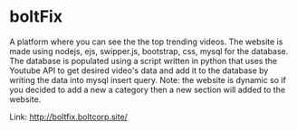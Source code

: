 # boltFix
A platform where you can see the the top trending videos. The website is made using nodejs, ejs, swipper.js, bootstrap, css, mysql for the database. The database is populated using a script written in python that uses the Youtube API to get desired video's data and add it to the database by writing the data into mysql insert query.  Note: the website is dynamic so if you decided to add a new a category then a new section will added to the website.


Link: http://boltfix.boltcorp.site/
